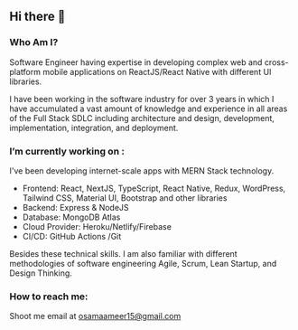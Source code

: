 ## Hi there 👋

<!--
**osama-ameer/osama-ameer** is a ✨ _special_ ✨ repository because its `README.md` (this file) appears on your GitHub profile.

Here are some ideas to get you started:

- 🔭 I’m currently working on ...
- 🌱 I’m currently learning ...
- 👯 I’m looking to collaborate on ...
- 🤔 I’m looking for help with ...
- 💬 Ask me about ...
- 😄 Pronouns: ...
- ⚡ Fun fact: ...
-->

### Who Am I?
Software Engineer having expertise in developing complex web and cross-platform mobile applications on ReactJS/React Native with different UI libraries. 

I have been working in the software industry for over 3 years in which I have accumulated a vast amount of knowledge and experience in all areas of the Full Stack SDLC including architecture and design, development, implementation, integration, and deployment. 

### I’m currently working on :
I've been developing internet-scale apps with MERN Stack technology.

- Frontend: React, NextJS, TypeScript, React Native, Redux, WordPress, Tailwind CSS, Material UI, Bootstrap and other libraries
- Backend: Express & NodeJS 
- Database: MongoDB Atlas
- Cloud Provider: Heroku/Netlify/Firebase
- CI/CD: GitHub Actions /Git

Besides these technical skills. I am also familiar with different methodologies of software engineering Agile, Scrum, Lean Startup, and Design Thinking.

### How to reach me: 
Shoot me email at osamaameer15@gmail.com
